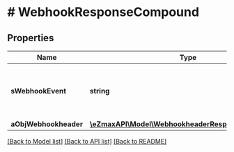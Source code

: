 # # WebhookResponseCompound

## Properties

Name | Type | Description | Notes
------------ | ------------- | ------------- | -------------
**sWebhookEvent** | **string** | The concatenated string to describe the Webhook event | [optional]
**aObjWebhookheader** | [**\eZmaxAPI\Model\WebhookheaderResponseCompound[]**](WebhookheaderResponseCompound.md) |  | [optional]

[[Back to Model list]](../../README.md#models) [[Back to API list]](../../README.md#endpoints) [[Back to README]](../../README.md)

